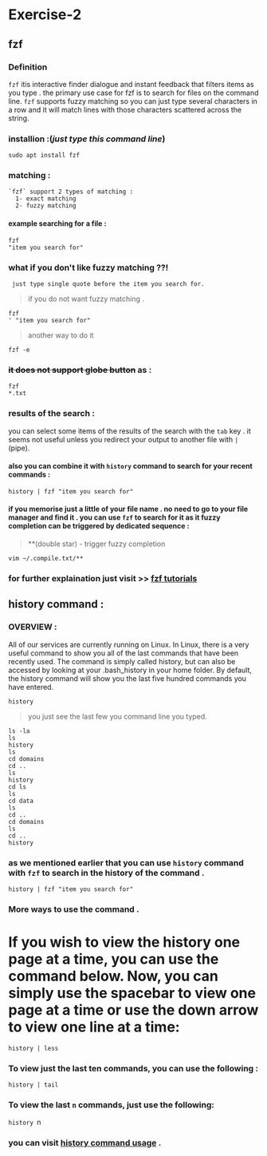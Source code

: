 # Exercise-2
## fzf 
  ### Definition
  `fzf` itis interactive finder dialogue and instant feedback that filters items as you type . the primary use case for fzf is to search for files on the command line.
  `fzf` supports fuzzy matching so you can just type several characters in a row and it will match lines with those characters scattered across the string.
  
  
  ### installion :(*just type this command line*)
  `sudo apt install fzf`
  
  
  ### matching :
    `fzf` support 2 types of matching :
      1- exact matching
      2- fuzzy matching
   #### example searching for a file :
   ```
   fzf
   "item you search for"
   ```
   ### what if you don't like fuzzy matching ??!
     just type single quote before the item you search for.
    
   > if you do not want fuzzy matching .
   ```
   fzf
   ' "item you search for"
   ```
   > another way to do it
   ```
   fzf -e
   ```
   ### ~~it does not support globe button~~ as :
   ```
   fzf
   *.txt
   ```
   
   
  ### results of the search :
   you can select some items of the results of the search with the `tab` key . it seems not useful unless you redirect your output to another file with `|`          (pipe).
   
   
   #### also you can combine it with `history` command to search for your recent commands :
   ```
   history | fzf "item you search for"
   ```
   #### if you memorise just a little of your file name . no need to go to your file manager and find it . you can use `fzf` to search for it as it fuzzy              completion can be triggered by dedicated sequence :
   
   > **(double star) - trigger fuzzy completion
   
   ```
   vim ~/.compile.txt/**
   ```
   
   
  ### for further explaination just visit >> [fzf tutorials](https://www.freecodecamp.org/news/fzf-a-command-line-fuzzy-finder-missing-demo-a7de312403ff/)
  
  
## history command :


 ### OVERVIEW :
  All of our services are currently running on Linux. In Linux, there is a very useful command to show you all of the last commands that have been recently used.   The command is simply called history, but can also be accessed by looking at your .bash_history in your home folder. By default, the history command will show     you the last five hundred commands you have entered.
  
 ```
 history
 ```
 > you just see the last few you command line you typed.
 
 ```
 ls -la
 ls
 history
 ls
 cd domains
 cd ..
 ls
 history
 cd ls
 ls
 cd data
 ls
 cd ..
 cd domains
 ls
 cd ..
 history 
 ```
 
 ### as we mentioned earlier that you can use `history` command with `fzf` to search in the history of the command .
 ```
 history | fzf "item you search for"
 ``` 
  
### More ways to use the command .

  # If you wish to view the history one page at a time, you can use the command below. Now, you can simply use the spacebar to view one page at a time or use the   down arrow to view one line at a time:
  
  `history | less`
  
  
  ### To view just the last ten commands, you can use the following :
  
  `history | tail`
  
  ### To view the last `n` commands, just use the following:
  
  `history `n` `
  
  
### you can visit [history command usage](https://mediatemple.net/community/products/dv/204404624/using-the-history-command) .

  
  
  
  
  
  
  
  
  
  
  
  
  
  






















